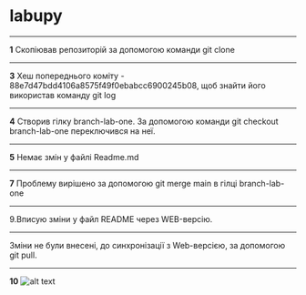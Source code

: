 # labupy
***
**1** Скопіював репозиторій за допомогою команди git clone
*** 
**3** Хеш попереднього коміту - 88e7d47bdd4106a8575f49f0ebabcc6900245b08, щоб знайти його використав команду git log
***
**4**
Створив гілку  branch-lab-one. За допомогою команди git checkout  branch-lab-one переключився на неї.
***
**5** Немає змін у файлі Readme.md
***
**7** Проблему вирішено за допомогою git merge main в гілці branch-lab-one
***
9.Вписую зміни у файл README через WEB-версію.
*** 
Зміни не були внеcені, до синхронізації з Web-версією, за допомогою git pull.
***
**10**
![alt text](https://images.wallpaperscraft.ru/image/tesla_model_s_tesla_mashina_142847_1280x960.jpg)